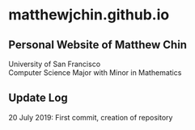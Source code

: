 # matthewjchin.github.io

## Personal Website of Matthew Chin <br>
University of San Francisco<br>
Computer Science Major with Minor in Mathematics<br>

## Update Log
20 July 2019: First commit, creation of repository

